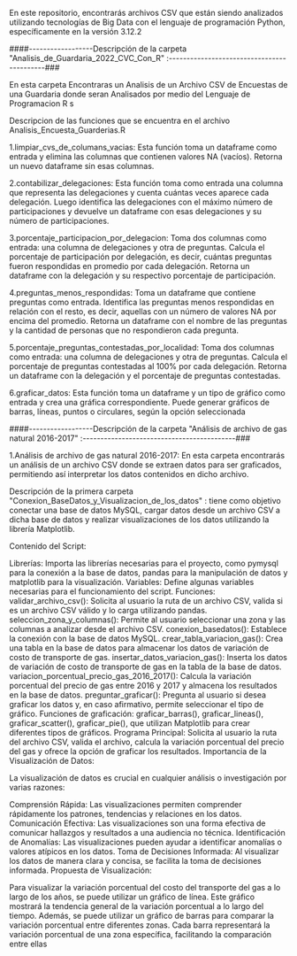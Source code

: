 En este repositorio, encontrarás archivos CSV que están siendo analizados utilizando tecnologías de Big Data con el lenguaje de programación Python, específicamente en la versión 3.12.2 


####------------------Descripción de la carpeta "Analisis_de_Guardaria_2022_CVC_Con_R" :-------------------------------------------###

En esta carpeta Encontraras un Analisis de un Archivo CSV de Encuestas de una Guardaria donde seran Analisados por medio del Lenguaje de Programacion R
s

Descripcion de las funciones que se encuentra en el archivo Analisis_Encuesta_Guarderias.R

1.limpiar_cvs_de_columans_vacias: Esta función toma un dataframe como entrada y elimina las columnas que contienen valores NA (vacíos). Retorna un nuevo dataframe sin esas columnas.

2.contabilizar_delegaciones: Esta función toma como entrada una columna que representa las delegaciones y cuenta cuántas veces aparece cada delegación. Luego identifica las delegaciones con el máximo número de participaciones y devuelve un dataframe con esas delegaciones y su número de participaciones.

3.porcentaje_participacion_por_delegacion: Toma dos columnas como entrada: una columna de delegaciones y otra de preguntas. Calcula el porcentaje de participación por delegación, es decir, cuántas preguntas fueron respondidas en promedio por cada delegación. Retorna un dataframe con la delegación y su respectivo porcentaje de participación.

4.preguntas_menos_respondidas: Toma un dataframe que contiene preguntas como entrada. Identifica las preguntas menos respondidas en relación con el resto, es decir, aquellas con un número de valores NA por encima del promedio. Retorna un dataframe con el nombre de las preguntas y la cantidad de personas que no respondieron cada pregunta.

5.porcentaje_preguntas_contestadas_por_localidad: Toma dos columnas como entrada: una columna de delegaciones y otra de preguntas. Calcula el porcentaje de preguntas contestadas al 100% por cada delegación. Retorna un dataframe con la delegación y el porcentaje de preguntas contestadas.

6.graficar_datos: Esta función toma un dataframe y un tipo de gráfico como entrada y crea una gráfica correspondiente. Puede generar gráficos de barras, líneas, puntos o circulares, según la opción seleccionada



####------------------Descripción de la  carpeta "Análisis de archivo de gas natural 2016-2017" :-------------------------------------------###

1.Análisis de archivo de gas natural 2016-2017:
En esta carpeta encontrarás un análisis de un archivo CSV donde se extraen datos para ser graficados, permitiendo así interpretar los datos contenidos en dicho archivo.


Descripción de la primera  carpeta "Conexion_BaseDatos_y_Visualizacion_de_los_datos" :
 tiene como objetivo conectar una base de datos MySQL, cargar datos desde un archivo CSV a dicha base de datos y realizar visualizaciones de los datos utilizando la librería Matplotlib.

Contenido del Script:

Librerías: Importa las librerías necesarias para el proyecto, como pymysql para la conexión a la base de datos, pandas para la manipulación de datos y matplotlib para la visualización.
Variables: Define algunas variables necesarias para el funcionamiento del script.
Funciones:
validar_archivo_csv(): Solicita al usuario la ruta de un archivo CSV, valida si es un archivo CSV válido y lo carga utilizando pandas.
seleccion_zona_y_columnas(): Permite al usuario seleccionar una zona y las columnas a analizar desde el archivo CSV.
conexion_basedatos(): Establece la conexión con la base de datos MySQL.
crear_tabla_variacion_gas(): Crea una tabla en la base de datos para almacenar los datos de variación de costo de transporte de gas.
insertar_datos_variacion_gas(): Inserta los datos de variación de costo de transporte de gas en la tabla de la base de datos.
variacion_porcentual_precio_gas_2016_2017(): Calcula la variación porcentual del precio de gas entre 2016 y 2017 y almacena los resultados en la base de datos.
preguntar_graficar(): Pregunta al usuario si desea graficar los datos y, en caso afirmativo, permite seleccionar el tipo de gráfico.
Funciones de graficación: graficar_barras(), graficar_lineas(), graficar_scatter(), graficar_pie(), que utilizan Matplotlib para crear diferentes tipos de gráficos.
Programa Principal: Solicita al usuario la ruta del archivo CSV, valida el archivo, calcula la variación porcentual del precio del gas y ofrece la opción de graficar los resultados.
Importancia de la Visualización de Datos:

La visualización de datos es crucial en cualquier análisis o investigación por varias razones:

Comprensión Rápida: Las visualizaciones permiten comprender rápidamente los patrones, tendencias y relaciones en los datos.
Comunicación Efectiva: Las visualizaciones son una forma efectiva de comunicar hallazgos y resultados a una audiencia no técnica.
Identificación de Anomalías: Las visualizaciones pueden ayudar a identificar anomalías o valores atípicos en los datos.
Toma de Decisiones Informada: Al visualizar los datos de manera clara y concisa, se facilita la toma de decisiones informada.
Propuesta de Visualización:

Para visualizar la variación porcentual del costo del transporte del gas a lo largo de los años, se puede utilizar un gráfico de línea. Este gráfico mostrará la tendencia general de la variación porcentual a lo largo del tiempo. Además, se puede utilizar un gráfico de barras para comparar la variación porcentual entre diferentes zonas. Cada barra representará la variación porcentual de una zona específica, facilitando la comparación entre ellas




